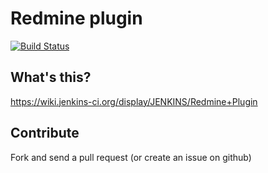 Redmine plugin
==================

[![Build Status](https://buildhive.cloudbees.com/job/jenkinsci/job/redmine-plugin/badge/icon)](https://buildhive.cloudbees.com/job/jenkinsci/job/redmine-plugin/)

What's this?
------------

https://wiki.jenkins-ci.org/display/JENKINS/Redmine+Plugin

Contribute
------------

Fork and send a pull request (or create an issue on github)
